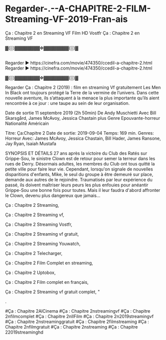 # Regarder-.--A-CHAPITRE-2-FILM-Streaming-VF-2019-Fran-ais
Ça : Chapitre 2 en Streaming VF Film HD Vostfr Ça : Chapitre 2 en Streaming VF

▓(▒)▓▓▓▓▓▓▓▓✥▓▓▓▓▓▓▓▓(▒)▓

<br>
Regarder ► https://cinefra.com/movie/474350/ccedil-a-chapitre-2.html
<br>
Regarder ► https://cinefra.com/movie/474350/ccedil-a-chapitre-2.html
<br>

▓(▒)▓▓▓▓▓▓▓▓✥▓▓▓▓▓▓▓▓(▒)▓

Regarder Ça : Chapitre 2 (2019) : film en streaming Vf gratuitement Les Men In Black ont toujours protégé la Terre de la vermine de l’univers. Dans cette nouvelle aventure, ils s’attaquent à la menace la plus importante qu’ils aient rencontrée à ce jour : une taupe au sein de leur organisation.

Date de sortie 11 septembre 2019 (2h 50min) De Andy Muschietti Avec Bill Skarsgård, James McAvoy, Jessica Chastain plus Genre Epouvante-horreur
Nationalité Américain

Titre: Ça:Chapitre 2 Date de sortie: 2019-09-04 Temps: 169 min. Genres: Horreur Avec: James McAvoy, Jessica Chastain, Bill Hader, James Ransone, Jay Ryan, Isaiah Mustafa

SYNOPSIS ET DÉTAILS 27 ans après la victoire du Club des Ratés sur Grippe-Sou, le sinistre Clown est de retour pour semer la terreur dans les rues de Derry. Désormais adultes, les membres du Club ont tous quitté la petite ville pour faire leur vie. Cependant, lorsqu'on signale de nouvelles disparitions d'enfants, Mike, le seul du groupe à être demeuré sur place, demande aux autres de le rejoindre. Traumatisés par leur expérience du passé, ils doivent maîtriser leurs peurs les plus enfouies pour anéantir Grippe-Sou une bonne fois pour toutes. Mais il leur faudra d'abord affronter le Clown, devenu plus dangereux que jamais…

Ça : Chapitre 2 Streaming,

Ça : Chapitre 2 Streaming vf,

Ça : Chapitre 2 Streaming Vostfr,

Ça : Chapitre 2 Streaming vf gratuit,

Ça : Chapitre 2 Streaming Youwatch,

Ça : Chapitre 2 Telecharger,

Ça : Chapitre 2 Film Complet en streaming,

Ça : Chapitre 2 Uptobox,

Ça : Chapitre 2 Film complet en français,

Ça : Chapitre 2 Streaming vf gratuit complet, "

.

#Ça : Chapitre 2AlCinema #Ça : Chapitre 2nstreamingvf #Ça : Chapitre 2nfilmcomplet #Ça : Chapitre 2nIlFilm #Ça : Chapitre 2n2019streamingvf #Ça : Chapitre 2nstreaminggratuit #Ça : Chapitre 2filmstreaming #Ça : Chapitre 2nfilmgratuit #Ça : Chapitre 2nstreaming #Ça : Chapitre 22019streaminghd
